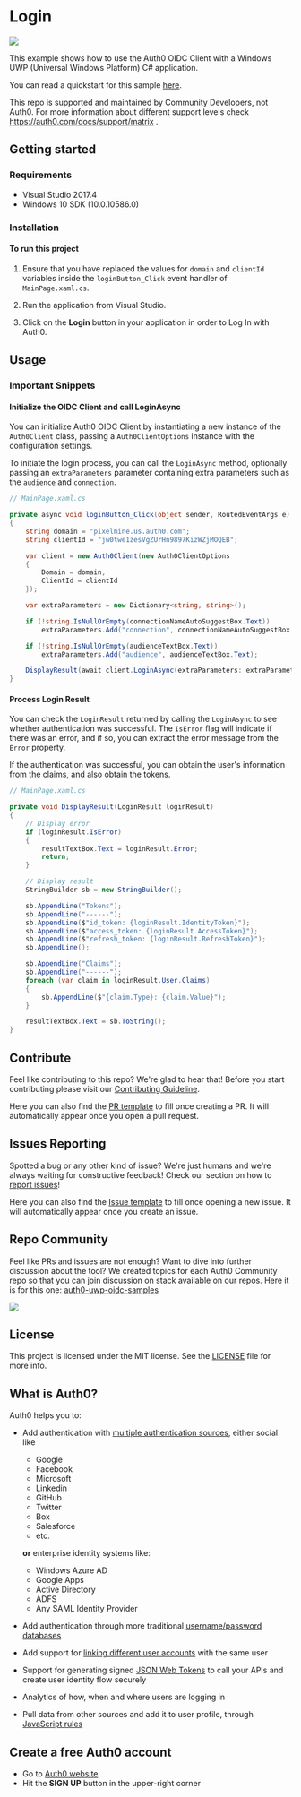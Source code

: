 # Login
<img src="https://img.shields.io/badge/community-driven-brightgreen.svg"/> <br>

This example shows how to use the Auth0 OIDC Client with a Windows UWP (Universal Windows Platform) C# application.

You can read a quickstart for this sample [here](https://auth0.com/docs/quickstart/native/windows-uwp-csharp).

This repo is supported and maintained by Community Developers, not Auth0. For more information about different support levels check https://auth0.com/docs/support/matrix .

## Getting started

### Requirements

* Visual Studio 2017.4
* Windows 10 SDK (10.0.10586.0)

### Installation

####  To run this project

1. Ensure that you have replaced the values for `domain` and `clientId` variables inside the `loginButton_Click` event handler of `MainPage.xaml.cs`.

2. Run the application from Visual Studio.

3. Click on the **Login** button in your application in order to Log In with Auth0.

## Usage

### Important Snippets

#### Initialize the OIDC Client and call LoginAsync

You can initialize Auth0 OIDC Client by instantiating a new instance of the `Auth0Client` class, passing a `Auth0ClientOptions` instance with the configuration settings.

To initiate the login process, you can call the `LoginAsync` method, optionally passing an `extraParameters` parameter containing extra parameters such as the `audience` and `connection`.

```csharp
// MainPage.xaml.cs

private async void loginButton_Click(object sender, RoutedEventArgs e)
{
    string domain = "pixelmine.us.auth0.com";
    string clientId = "jw0twe1zesVgZUrHn9897KizWZjMOQEB";

    var client = new Auth0Client(new Auth0ClientOptions
    {
        Domain = domain,
        ClientId = clientId
    });

    var extraParameters = new Dictionary<string, string>();

    if (!string.IsNullOrEmpty(connectionNameAutoSuggestBox.Text))
        extraParameters.Add("connection", connectionNameAutoSuggestBox.Text);

    if (!string.IsNullOrEmpty(audienceTextBox.Text))
        extraParameters.Add("audience", audienceTextBox.Text);

    DisplayResult(await client.LoginAsync(extraParameters: extraParameters));
}
```

#### Process Login Result

You can check the `LoginResult` returned by calling the `LoginAsync` to see whether authentication was successful. The `IsError` flag will indicate if there was an error, and if so, you can extract the error message from the `Error` property.

If the authentication was successful, you can obtain the user's information from the claims, and also obtain the tokens.

```csharp
// MainPage.xaml.cs

private void DisplayResult(LoginResult loginResult)
{
    // Display error
    if (loginResult.IsError)
    {
        resultTextBox.Text = loginResult.Error;
        return;
    }

    // Display result
    StringBuilder sb = new StringBuilder();

    sb.AppendLine("Tokens");
    sb.AppendLine("------");
    sb.AppendLine($"id_token: {loginResult.IdentityToken}");
    sb.AppendLine($"access_token: {loginResult.AccessToken}");
    sb.AppendLine($"refresh_token: {loginResult.RefreshToken}");
    sb.AppendLine();

    sb.AppendLine("Claims");
    sb.AppendLine("------");
    foreach (var claim in loginResult.User.Claims)
    {
        sb.AppendLine($"{claim.Type}: {claim.Value}");
    }

    resultTextBox.Text = sb.ToString();
}
```

## Contribute

Feel like contributing to this repo? We're glad to hear that! Before you start contributing please visit our [Contributing Guideline](https://github.com/auth0-community/getting-started/blob/master/CONTRIBUTION.md).

Here you can also find the [PR template](https://github.com/auth0-community/auth0-uwp-oidc-samples/blob/master/PULL_REQUEST_TEMPLATE.md) to fill once creating a PR. It will automatically appear once you open a pull request.

## Issues Reporting

Spotted a bug or any other kind of issue? We're just humans and we're always waiting for constructive feedback! Check our section on how to [report issues](https://github.com/auth0-community/getting-started/blob/master/CONTRIBUTION.md#issues)!

Here you can also find the [Issue template](https://github.com/auth0-community/auth0-uwp-oidc-samples/blob/master/ISSUE_TEMPLATE.md) to fill once opening a new issue. It will automatically appear once you create an issue.

## Repo Community

Feel like PRs and issues are not enough? Want to dive into further discussion about the tool? We created topics for each Auth0 Community repo so that you can join discussion on stack available on our repos. Here it is for this one: [auth0-uwp-oidc-samples](https://community.auth0.com/t/auth0-community-oss-auth0-uwp-oidc-samples/15981)

<a href="https://community.auth0.com/">
<img src="/Assets/join_auth0_community_badge.png"/>
</a>

## License

This project is licensed under the MIT license. See the [LICENSE](https://github.com/auth0-community/auth0-uwp-oidc-samples/blob/master/LICENSE) file for more info.

## What is Auth0?

Auth0 helps you to:

* Add authentication with [multiple authentication sources](https://docs.auth0.com/identityproviders), either social like
  * Google
  * Facebook
  * Microsoft
  * Linkedin
  * GitHub
  * Twitter
  * Box
  * Salesforce
  * etc.

  **or** enterprise identity systems like:
  * Windows Azure AD
  * Google Apps
  * Active Directory
  * ADFS
  * Any SAML Identity Provider

* Add authentication through more traditional [username/password databases](https://docs.auth0.com/mysql-connection-tutorial)
* Add support for [linking different user accounts](https://docs.auth0.com/link-accounts) with the same user
* Support for generating signed [JSON Web Tokens](https://docs.auth0.com/jwt) to call your APIs and create user identity flow securely
* Analytics of how, when and where users are logging in
* Pull data from other sources and add it to user profile, through [JavaScript rules](https://docs.auth0.com/rules)

## Create a free Auth0 account

* Go to [Auth0 website](https://auth0.com/signup)
* Hit the **SIGN UP** button in the upper-right corner
